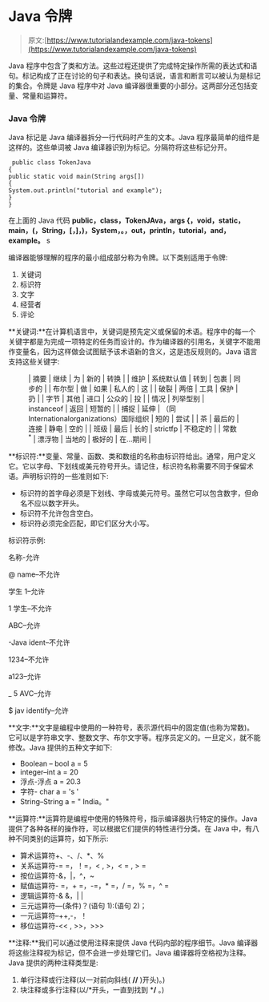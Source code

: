 # Java 令牌

> 原文:[https://www.tutorialandexample.com/java-tokens](https://www.tutorialandexample.com/java-tokens)

Java 程序中包含了类和方法。这些过程还提供了完成特定操作所需的表达式和语句。标记构成了正在讨论的句子和表达。换句话说，语言和断言可以被认为是标记的集合。令牌是 Java 程序中对 Java 编译器很重要的小部分。这两部分还包括变量、常量和运算符。

### Java 令牌

Java 标记是 Java 编译器拆分一行代码时产生的文本。Java 程序最简单的组件是这样的。这些单词被 Java 编译器识别为标记。分隔符将这些标记分开。

```
 public class TokenJava
{  
public static void main(String args[])  
{  
System.out.println("tutorial and example");  
}  
} 
```

在上面的 Java 代码 **public，class，TokenJAva，args {，void，static，main，(，String，[，]，)，System，。，out，println，tutorial，and，example。** s

编译器能够理解的程序的最小组成部分称为令牌。以下类别适用于令牌:

1.  关键词
2.  标识符
3.  文字
4.  经营者
5.  评论

**关键词:**在计算机语言中，关键词是预先定义或保留的术语。程序中的每一个关键字都是为完成一项特定的任务而设计的。作为编译器的引用名，关键字不能用作变量名，因为这样做会试图赋予该术语新的含义，这是违反规则的。Java 语言支持这些关键字:

<figure class="wp-block-table">

| 摘要 | 继续 | 为 | 新的 | 转换 |
| 维护 | 系统默认值 | 转到 | 包裹 | 同步的 |
| 布尔型 | 做 | 如果 | 私人的 | 这 |
| 破裂 | 两倍 | 工具 | 保护 | 扔 |
| 字节 | 其他 | 进口 | 公众的 | 投 |
| 情况 | 列举型别 | instanceof | 返回 | 短暂的 |
| 捕捉 | 延伸 | （同 Internationalorganizations）国际组织 | 短的 | 尝试 |
| 茶 | 最后的 | 连接 | 静电 | 空的 |
| 班级 | 最后 | 长的 | strictfp | 不稳定的 |
| 常数 <sup>*</sup> | 漂浮物 | 当地的 | 极好的 | 在…期间 |

</figure>

**标识符:**变量、常量、函数、类和数组的名称由标识符给出。通常，用户定义它。它以字母、下划线或美元符号开头。请记住，标识符名称需要不同于保留术语。声明标识符的一些准则如下:

*   标识符的首字母必须是下划线、字母或美元符号。虽然它可以包含数字，但命名不应以数字开头。
*   标识符不允许包含空白。
*   标识符必须完全匹配，即它们区分大小写。

标识符示例:

名称-允许

@ name–不允许

学生 1–允许

1 学生–不允许

ABC–允许

-Java ident–不允许

1234–不允许

a123–允许

_ 5 AVC–允许

$ jav identify–允许

**文字:**文字是编程中使用的一种符号，表示源代码中的固定值(也称为常数)。它可以是字符串文字、整数文字、布尔文字等。程序员定义的。一旦定义，就不能修改。Java 提供的五种文字如下:

*   Boolean – bool a = 5
*   integer–int a = 20
*   浮点-浮点 a = 20.3
*   字符- char a = 's '
*   String–String a = " India。"

**运算符:**运算符是编程中使用的特殊符号，指示编译器执行特定的操作。Java 提供了各种各样的操作符，可以根据它们提供的特性进行分类。在 Java 中，有八种不同类别的运算符，如下所示:

*   算术运算符+、-、/、*、%
*   关系运算符-= =，！=，< , >，< = , > =
*   按位运算符-&，|，^，~
*   赋值运算符- =，+ =，-=，* =，/ =，% =，^ =
*   逻辑运算符-& &，| |
*   三元运算符—(条件)？(语句 1):(语句 2)；
*   一元运算符–++,-，！
*   移位运算符-<< , >>，>>>

**注释:**我们可以通过使用注释来提供 Java 代码内部的程序细节。Java 编译器将这些注释视为标记，但不会进一步处理它们。Java 编译器将空格视为注释。Java 提供的两种注释类型是:

1.  单行注释或行注释(以一对前向斜线( **//** )开头)。)
2.  块注释或多行注释(以/*开头，一直到找到 ***/** 。)
